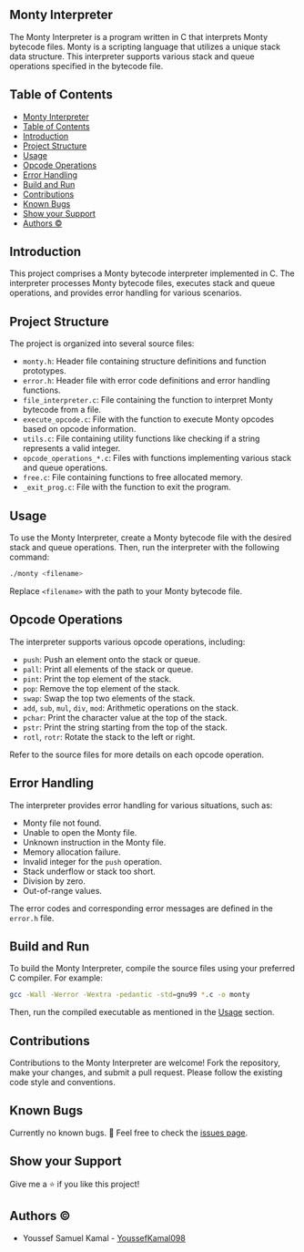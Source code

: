 ## Monty Interpreter

The Monty Interpreter is a program written in C that interprets Monty bytecode files. Monty is a scripting language that utilizes a unique stack data structure. This interpreter supports various stack and queue operations specified in the bytecode file.

## Table of Contents

- [Monty Interpreter](#monty-interpreter)
- [Table of Contents](#table-of-contents)
- [Introduction](#introduction)
- [Project Structure](#project-structure)
- [Usage](#usage)
- [Opcode Operations](#opcode-operations)
- [Error Handling](#error-handling)
- [Build and Run](#build-and-run)
- [Contributions](#contributions)
- [Known Bugs](#known-bugs)
- [Show your Support](#show-your-support)
- [Authors ©](#authors-)


## Introduction

This project comprises a Monty bytecode interpreter implemented in C. The interpreter processes Monty bytecode files, executes stack and queue operations, and provides error handling for various scenarios.

## Project Structure

The project is organized into several source files:

- `monty.h`: Header file containing structure definitions and function prototypes.
- `error.h`: Header file with error code definitions and error handling functions.
- `file_interpreter.c`: File containing the function to interpret Monty bytecode from a file.
- `execute_opcode.c`: File with the function to execute Monty opcodes based on opcode information.
- `utils.c`: File containing utility functions like checking if a string represents a valid integer.
- `opcode_operations_*.c`: Files with functions implementing various stack and queue operations.
- `free.c`: File containing functions to free allocated memory.
- `_exit_prog.c`: File with the function to exit the program.

## Usage

To use the Monty Interpreter, create a Monty bytecode file with the desired stack and queue operations. Then, run the interpreter with the following command:

```bash
./monty <filename>
```
Replace `<filename>` with the path to your Monty bytecode file.

## Opcode Operations

The interpreter supports various opcode operations, including:

- `push`: Push an element onto the stack or queue.
- `pall`: Print all elements of the stack or queue.
- `pint`: Print the top element of the stack.
- `pop`: Remove the top element of the stack.
- `swap`: Swap the top two elements of the stack.
- `add`, `sub`, `mul`, `div`, `mod`: Arithmetic operations on the stack.
- `pchar`: Print the character value at the top of the stack.
- `pstr`: Print the string starting from the top of the stack.
- `rotl`, `rotr`: Rotate the stack to the left or right.

Refer to the source files for more details on each opcode operation.

## Error Handling

The interpreter provides error handling for various situations, such as:

- Monty file not found.
- Unable to open the Monty file.
- Unknown instruction in the Monty file.
- Memory allocation failure.
- Invalid integer for the `push` operation.
- Stack underflow or stack too short.
- Division by zero.
- Out-of-range values.

The error codes and corresponding error messages are defined in the `error.h` file.

## Build and Run
To build the Monty Interpreter, compile the source files using your preferred C compiler. For example:

```bash
gcc -Wall -Werror -Wextra -pedantic -std=gnu99 *.c -o monty
``` 

Then, run the compiled executable as mentioned in the [Usage](#usage) section.

## Contributions

Contributions to the Monty Interpreter are welcome! Fork the repository, make your changes, and submit a pull request. Please follow the existing code style and conventions.

## Known Bugs
Currently no known bugs. 🤝 Feel free to check the [issues page](../../issues/).

## Show your Support

Give me a ⭐️ if you like this project!

## Authors &copy;
- Youssef Samuel Kamal - [YoussefKamal098](https://github.com/YoussefKamal098)